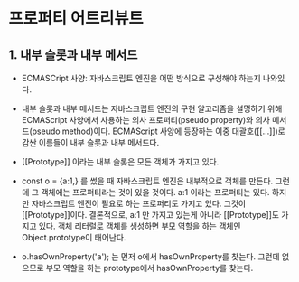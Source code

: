# 프로퍼티 어트리뷰트

## 1. 내부 슬롯과 내부 메서드
- ECMASCript 사양: 자바스크립트 엔진을 어떤 방식으로 구성해야 하는지 나와있다.
- 내부 슬롯과 내부 메서드는 자바스크립트 엔진의 구현 알고리즘을 설명하기 위해 ECMAScript 사양에서 사용하는 의사 프로퍼티(pseudo property)와 의사 메서드(pseudo method)이다. ECMAScript 사양에 등장하는 이중 대괄호([[…]])로 감싼 이름들이 내부 슬롯과 내부 메서드다.

- [[Prototype]] 이라는 내부 슬롯은 모든 객체가 가지고 있다. 
- const o = {a:1,} 를 썼을 때 자바스크립트 엔진은 내부적으로 객체를 만든다. 그런데 그 객체에는 프로퍼티라는 것이 있을 것이다. a:1 이라는 프로퍼티는 있다. 하지만 자바스크립트 엔진이 필요로 하는 프로퍼티도 가지고 있다. 그것이 [[Prototype]]이다. 결론적으로, a:1 만 가지고 있는게 아니라 [[Prototype]]도 가지고 있다. 객체 리터럴로 객체를 생성하면 부모 역할을 하는 객체인 Object.prototype이 태어난다. 
- o.hasOwnProperty('a'); 는 먼저 o에서 hasOwnProperty를 찾는다. 그런데 없으므로 부모 역할을 하는 prototype에서 hasOwnProperty를 찾는다.


